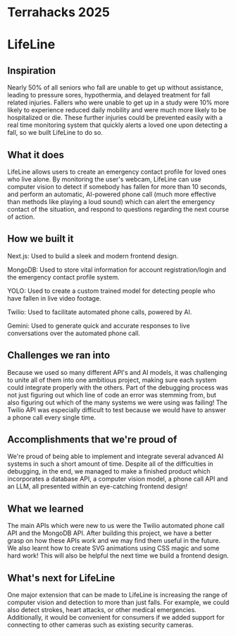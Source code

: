 # Terrahacks 2025

# LifeLine

## Inspiration
Nearly 50% of all seniors who fall are unable to get up without assistance, leading to pressure sores, hypothermia, and delayed treatment for fall related injuries. Fallers who were unable to get up in a study were 10% more likely to experience reduced daily mobility and were much more likely to be hospitalized or die. These further injuries could be prevented easily with a real time monitoring system that quickly alerts a loved one upon detecting a fall, so we built LifeLine to do so.

## What it does
LifeLine allows users to create an emergency contact profile for loved ones who live alone. By monitoring the user's webcam, LifeLine can use computer vision to detect if somebody has fallen for more than 10 seconds, and perform an automatic, AI-powered phone call (much more effective than methods like playing a loud sound) which can alert the emergency contact of the situation, and respond to questions regarding the next course of action.

## How we built it
Next.js: Used to build a sleek and modern frontend design.

MongoDB: Used to store vital information for account registration/login and the emergency contact profile system.

YOLO: Used to create a custom trained model for detecting people who have fallen in live video footage.

Twilio: Used to facilitate automated phone calls, powered by AI.

Gemini: Used to generate quick and accurate responses to live conversations over the automated phone call.

## Challenges we ran into
Because we used so many different API's and AI models, it was challenging to unite all of them into one ambitious project, making sure each system could integrate properly with the others. Part of the debugging process was not just figuring out which line of code an error was stemming from, but also figuring out which of the many systems we were using was failing! The Twilio API was especially difficult to test because we would have to answer a phone call every single time.

## Accomplishments that we're proud of
We're proud of being able to implement and integrate several advanced AI systems in such a short amount of time. Despite all of the difficulties in debugging, in the end, we managed to make a finished product which incorporates a database API, a computer vision model, a phone call API and an LLM, all presented within an eye-catching frontend design!

## What we learned
The main APIs which were new to us were the Twilio automated phone call API and the MongoDB API. After building this project, we have a better grasp on how these APIs work and we may find them useful in the future. We also learnt how to create SVG animations using CSS magic and some hard work! This will also be helpful the next time we build a frontend design.

## What's next for LifeLine
One major extension that can be made to LifeLine is increasing the range of computer vision and detection to more than just falls. For example, we could also detect strokes, heart attacks, or other medical emergencies. Additionally, it would be convenient for consumers if we added support for connecting to other cameras such as existing security cameras.
